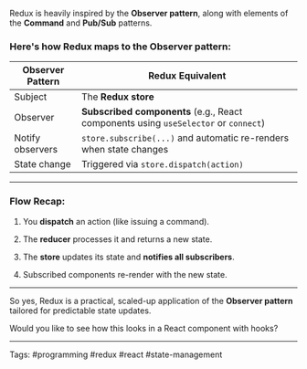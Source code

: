Redux is heavily inspired by the **Observer pattern**, along with elements of the **Command** and **Pub/Sub** patterns.
### Here's how Redux maps to the Observer pattern:

|Observer Pattern|Redux Equivalent|
|---|---|
|Subject|The **Redux store**|
|Observer|**Subscribed components** (e.g., React components using `useSelector` or `connect`)|
|Notify observers|`store.subscribe(...)` and automatic re-renders when state changes|
|State change|Triggered via `store.dispatch(action)`|

---

### Flow Recap:

1. You **dispatch** an action (like issuing a command).
    
2. The **reducer** processes it and returns a new state.
    
3. The **store** updates its state and **notifies all subscribers**.
    
4. Subscribed components re-render with the new state.
    

---

So yes, Redux is a practical, scaled-up application of the **Observer pattern** tailored for predictable state updates.

Would you like to see how this looks in a React component with hooks?
____
Tags: #programming #redux #react #state-management